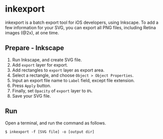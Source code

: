 inkexport
=========

inkexport is a batch export tool for iOS developers, using Inkscape.
To add a few information for your SVG, you can export all PNG files, including Retina images (@2x), at one time.

Prepare - Inkscape
------------------

1. Run Inkscape, and create SVG file.
2. Add `export` layer for export.
3. Add rectangles to `export` layer as export area.
4. Select a rectangle, and choose `Object > Object Properties`.
5. Input an export file name to `Label` field, except file extension.
6. Press `Apply` button.
7. Finally, set `Opacity` of `export` layer to `0%`.
8. Save your SVG file.

Run
---

Open a terminal, and run the command as follows.

	$ inkexport -f [SVG file] -o [output dir]

